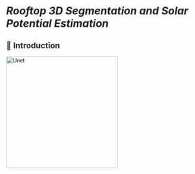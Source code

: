 # *Rooftop 3D Segmentation and Solar Potential Estimation* 
## 👋 Introduction
<img src="https://files.sciltp.com/journals/7/articles/411/667a109b769fa.jpg" 
     alt="Unet" 
     width="300" />

